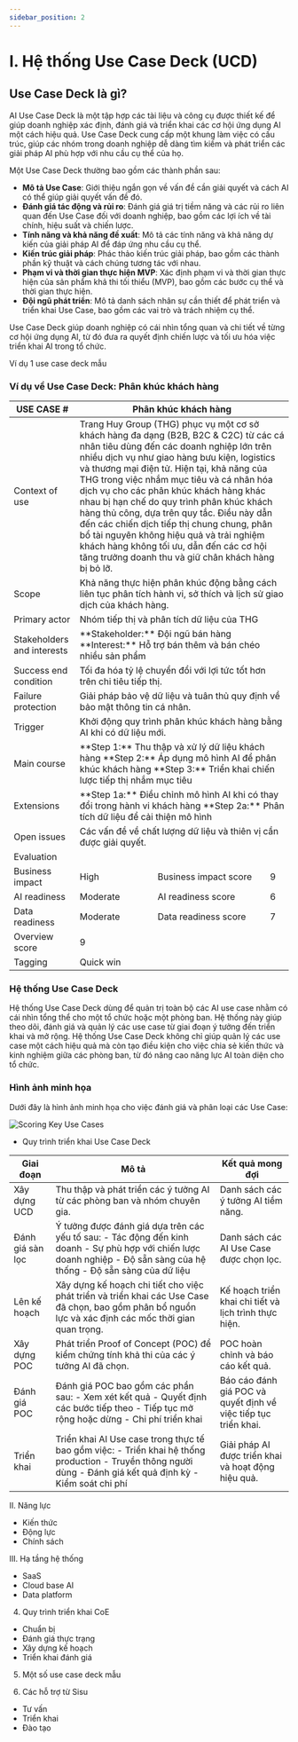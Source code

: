 ```yaml
---
sidebar_position: 2
---
```


# I. Hệ thống Use Case Deck (UCD)

## Use Case Deck là gì?
AI Use Case Deck là một tập hợp các tài liệu và công cụ được thiết kế để giúp doanh nghiệp xác định, đánh giá và triển khai các cơ hội ứng dụng AI một cách hiệu quả. Use Case Deck cung cấp một khung làm việc có cấu trúc, giúp các nhóm trong doanh nghiệp dễ dàng tìm kiếm và phát triển các giải pháp AI phù hợp với nhu cầu cụ thể của họ.

Một Use Case Deck thường bao gồm các thành phần sau:
- **Mô tả Use Case**: Giới thiệu ngắn gọn về vấn đề cần giải quyết và cách AI có thể giúp giải quyết vấn đề đó.
- **Đánh giá tác động và rủi ro**: Đánh giá giá trị tiềm năng và các rủi ro liên quan đến Use Case đối với doanh nghiệp, bao gồm các lợi ích về tài chính, hiệu suất và chiến lược.
- **Tính năng và khả năng đề xuất**: Mô tả các tính năng và khả năng dự kiến của giải pháp AI để đáp ứng nhu cầu cụ thể.
- **Kiến trúc giải pháp**: Phác thảo kiến trúc giải pháp, bao gồm các thành phần kỹ thuật và cách chúng tương tác với nhau.
- **Phạm vi và thời gian thực hiện MVP**: Xác định phạm vi và thời gian thực hiện của sản phẩm khả thi tối thiểu (MVP), bao gồm các bước cụ thể và thời gian thực hiện.
- **Đội ngũ phát triển**: Mô tả danh sách nhân sự cần thiết để phát triển và triển khai Use Case, bao gồm các vai trò và trách nhiệm cụ thể.

Use Case Deck giúp doanh nghiệp có cái nhìn tổng quan và chi tiết về từng cơ hội ứng dụng AI, từ đó đưa ra quyết định chiến lược và tối ưu hóa việc triển khai AI trong tổ chức.

Ví dụ 1 use case deck mẫu
### Ví dụ về Use Case Deck: Phân khúc khách hàng

<table>
  <thead>
    <tr style={{backgroundColor: '#2E76B4'}}>
      <th><span style={{color: 'white'}}>USE CASE #</span></th>
      <th colspan="3"><span style={{color: 'white'}}>Phân khúc khách hàng</span></th>
    </tr>
  </thead>
  <tbody>
    <tr>
      <td style={{backgroundColor: '#2E76B4'}}><span style={{color: 'white'}}>Context of use</span></td>
      <td colspan="3">Trang Huy Group (THG) phục vụ một cơ sở khách hàng đa dạng (B2B, B2C & C2C) từ các cá nhân tiêu dùng đến các doanh nghiệp lớn trên nhiều dịch vụ như giao hàng bưu kiện, logistics và thương mại điện tử. Hiện tại, khả năng của THG trong việc nhắm mục tiêu và cá nhân hóa dịch vụ cho các phân khúc khách hàng khác nhau bị hạn chế do quy trình phân khúc khách hàng thủ công, dựa trên quy tắc. Điều này dẫn đến các chiến dịch tiếp thị chung chung, phân bổ tài nguyên không hiệu quả và trải nghiệm khách hàng không tối ưu, dẫn đến các cơ hội tăng trưởng doanh thu và giữ chân khách hàng bị bỏ lỡ.</td>
    </tr>
    <tr>
      <td style={{backgroundColor: '#2E76B4'}}><span style={{color: 'white'}}>Scope</span></td>
      <td colspan="3">Khả năng thực hiện phân khúc động bằng cách liên tục phân tích hành vi, sở thích và lịch sử giao dịch của khách hàng.</td>
    </tr>
    <tr>
      <td style={{backgroundColor: '#2E76B4'}}><span style={{color: 'white'}}>Primary actor</span></td>
      <td colspan="3">Nhóm tiếp thị và phân tích dữ liệu của THG</td>
    </tr>
    <tr>
      <td style={{backgroundColor: '#2E76B4'}}><span style={{color: 'white'}}>Stakeholders and interests</span></td>
      <td colspan="3">
        **Stakeholder:** Đội ngũ bán hàng  
        **Interest:** Hỗ trợ bán thêm và bán chéo nhiều sản phẩm
      </td>
    </tr>
    <tr>
      <td style={{backgroundColor: '#2E76B4'}}><span style={{color: 'white'}}>Success end condition</span></td>
      <td colspan="3">Tối đa hóa tỷ lệ chuyển đổi với lợi tức tốt hơn trên chi tiêu tiếp thị.</td>
    </tr>
    <tr>
      <td style={{backgroundColor: '#2E76B4'}}><span style={{color: 'white'}}>Failure protection</span></td>
      <td colspan="3">Giải pháp bảo vệ dữ liệu và tuân thủ quy định về bảo mật thông tin cá nhân.</td>
    </tr>
    <tr>
      <td style={{backgroundColor: '#2E76B4'}}><span style={{color: 'white'}}>Trigger</span></td>
      <td colspan="3">Khởi động quy trình phân khúc khách hàng bằng AI khi có dữ liệu mới.</td>
    </tr>
    <tr>
      <td style={{backgroundColor: '#2E76B4'}}><span style={{color: 'white'}}>Main course</span></td>
      <td colspan="3">
        **Step 1:** Thu thập và xử lý dữ liệu khách hàng  
        **Step 2:** Áp dụng mô hình AI để phân khúc khách hàng  
        **Step 3:** Triển khai chiến lược tiếp thị nhắm mục tiêu
      </td>
    </tr>
    <tr>
      <td style={{backgroundColor: '#2E76B4'}}><span style={{color: 'white'}}>Extensions</span></td>
      <td colspan="3">
        **Step 1a:** Điều chỉnh mô hình AI khi có thay đổi trong hành vi khách hàng  
        **Step 2a:** Phân tích dữ liệu để cải thiện mô hình
      </td>
    </tr>
    <tr>
      <td style={{backgroundColor: '#2E76B4'}}><span style={{color: 'white'}}>Open issues</span></td>
      <td colspan="3">Các vấn đề về chất lượng dữ liệu và thiên vị cần được giải quyết.</td>
    </tr>
    <tr style={{backgroundColor: '#2E76B4'}}>
      <td colspan="4"><span style={{color: 'white'}}>Evaluation</span></td>
    </tr>
    <tr>
      <td style={{backgroundColor: '#2E76B4'}}><span style={{color: 'white'}}>Business impact</span></td>
      <td>High</td>
      <td style={{backgroundColor: '#2E76B4'}}><span style={{color: 'white'}}>Business impact score</span></td>
      <td>9</td>
    </tr>
    <tr>
      <td style={{backgroundColor: '#2E76B4'}}><span style={{color: 'white'}}>AI readiness</span></td>
      <td>Moderate</td>
      <td style={{backgroundColor: '#2E76B4'}}><span style={{color: 'white'}}>AI readiness score</span></td>
      <td>6</td>
    </tr>
    <tr>
      <td style={{backgroundColor: '#2E76B4'}}><span style={{color: 'white'}}>Data readiness</span></td>
      <td>Moderate</td>
      <td style={{backgroundColor: '#2E76B4'}}><span style={{color: 'white'}}>Data readiness score</span></td>
      <td>7</td>
    </tr>
    <tr>
      <td style={{backgroundColor: '#2E76B4'}}><span style={{color: 'white'}}>Overview score</span></td>
      <td colspan="3">9</td>
    </tr>
    <tr>
      <td style={{backgroundColor: '#2E76B4'}}><span style={{color: 'white'}}>Tagging</span></td>
      <td style={{backgroundColor: '#C5FECA'}} colspan="3">Quick win</td>
    </tr>
  </tbody>
</table>


### Hệ thống Use Case Deck
Hệ thống Use Case Deck dùng để quản trị toàn bộ các AI use case nhằm có cái nhìn tổng thể cho một tổ chức hoặc một phòng ban. Hệ thống này giúp theo dõi, đánh giá và quản lý các use case từ giai đoạn ý tưởng đến triển khai và mở rộng. Hệ thống Use Case Deck không chỉ giúp quản lý các use case một cách hiệu quả mà còn tạo điều kiện cho việc chia sẻ kiến thức và kinh nghiệm giữa các phòng ban, từ đó nâng cao năng lực AI toàn diện cho tổ chức.

### Hình ảnh minh họa

Dưới đây là hình ảnh minh họa cho việc đánh giá và phân loại các Use Case:

![Scoring Key Use Cases](/img/scoring-key-use-cases.png)

- Quy trình triển khai Use Case Deck
<table>
  <thead>
    <tr>
      <th>Giai đoạn</th>
      <th>Mô tả</th>
      <th>Kết quả mong đợi</th>
    </tr>
  </thead>
  <tbody>
    <tr>
      <td>Xây dựng UCD</td>
      <td>Thu thập và phát triển các ý tưởng AI từ các phòng ban và nhóm chuyên gia.</td>
      <td>Danh sách các ý tưởng AI tiềm năng.</td>
    </tr>
    <tr>
      <td>Đánh giá sàn lọc</td>
      <td>
        Ý tưởng được đánh giá dựa trên các yếu tố sau:
        - Tác động đến kinh doanh
        - Sự phù hợp với chiến lược doanh nghiệp
        - Độ sẵn sàng của hệ thống
        - Độ sẵn sàng của dữ liệu
      </td>
      <td>Danh sách các AI Use Case được chọn lọc.</td>
    </tr>
    <tr>
      <td>Lên kế hoạch</td>
      <td>Xây dựng kế hoạch chi tiết cho việc phát triển và triển khai các Use Case đã chọn, bao gồm phân bổ nguồn lực và xác định các mốc thời gian quan trọng.</td>
      <td>Kế hoạch triển khai chi tiết và lịch trình thực hiện.</td>
    </tr>
    <tr>
      <td>Xây dựng POC</td>
      <td>Phát triển Proof of Concept (POC) để kiểm chứng tính khả thi của các ý tưởng AI đã chọn.</td>
      <td>POC hoàn chỉnh và báo cáo kết quả.</td>
    </tr>
    <tr>
      <td>Đánh giá POC</td>
      <td>
      Đánh giá POC bao gồm các phần sau:
      - Xem xét kết quả
      - Quyết định các bước tiếp theo
        - Tiếp tục mở rộng hoặc dừng 
        - Chi phí triển khai
      </td>
      <td>Báo cáo đánh giá POC và quyết định về việc tiếp tục triển khai.</td>
    </tr>
    <tr>
      <td>Triển khai</td>
      <td>
        Triển khai AI Use case trong thực tế bao gồm việc:
        - Triển khai hệ thống production
        - Truyền thông người dùng
        - Đánh giá kết quả định kỳ
        - Kiểm soát chi phí
      </td>
      <td>Giải pháp AI được triển khai và hoạt động hiệu quả.</td>
    </tr>
  </tbody>
</table>

II. Năng lực
- Kiến thức
- Động lực
- Chính sách

III. Hạ tầng hệ thống
- SaaS
- Cloud base AI
- Data platform

4. Quy trình triển khai CoE
- Chuẩn bị
- Đánh giá thực trạng
- Xây dựng kế hoạch
- Triển khai đánh giá

5. Một số use case deck mẫu

6. Các hỗ trợ từ Sisu
- Tư vấn 
- Triển khai
- Đào tạo